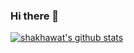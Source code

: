 ### Hi there 👋

<!--
**shakhawat-khan/shakhawat-khan** is a ✨ _special_ ✨ repository because its `README.md` (this file) appears on your GitHub profile.

Here are some ideas to get you started:

- 🔭 I’m currently working on ...
- 🌱 I’m currently learning ...
- 👯 I’m looking to collaborate on ...
- 🤔 I’m looking for help with ...
- 💬 Ask me about ...
- 📫 How to reach me: ...
- 😄 Pronouns: ...
- ⚡ Fun fact: ...
-->

[![shakhawat's github stats](https://github-readme-stats.vercel.app/api?username=shakhawat-khan)](https://github.com/anuraghazra/github-readme-stats)

